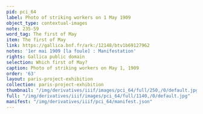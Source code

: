```yaml
---
pid: pci_64
label: Photo of striking workers on 1 May 1909
object_type: contextual-images
note: 235-59
word_tag: The first of May
item: The first of May
link: https://gallica.bnf.fr/ark:/12148/btv1b69127962
notes: '1er mai 1909 [la foule] : Manifestation'
rights: Gallica public domain
selection: Which first of May?
caption: Photo of striking workers on May 1, 1909
order: '63'
layout: paris-project-exhibition
collection: paris-project-exhibition
thumbnail: "/img/derivatives/iiif/images/pci_64/full/250,/0/default.jpg"
full: "/img/derivatives/iiif/images/pci_64/full/1140,/0/default.jpg"
manifest: "/img/derivatives/iiif/pci_64/manifest.json"
---
```

